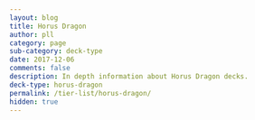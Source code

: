 ```yaml
---
layout: blog
title: Horus Dragon
author: pll
category: page
sub-category: deck-type
date: 2017-12-06
comments: false
description: In depth information about Horus Dragon decks.
deck-type: horus-dragon
permalink: /tier-list/horus-dragon/ 
hidden: true
---
```








